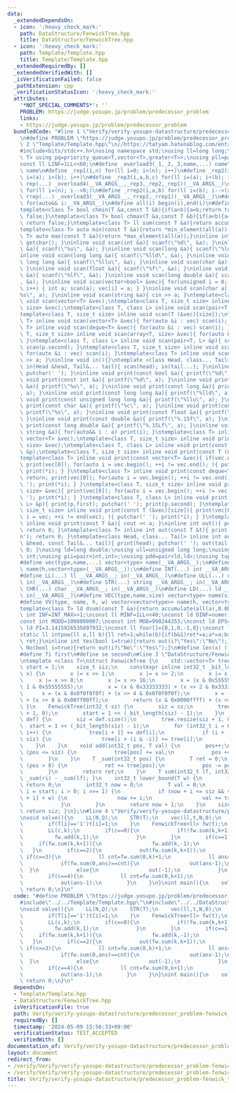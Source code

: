 ```yaml
---
data:
  _extendedDependsOn:
  - icon: ':heavy_check_mark:'
    path: DataStructure/FenwickTree.hpp
    title: DataStructure/FenwickTree.hpp
  - icon: ':heavy_check_mark:'
    path: Template/Template.hpp
    title: Template/Template.hpp
  _extendedRequiredBy: []
  _extendedVerifiedWith: []
  _isVerificationFailed: false
  _pathExtension: cpp
  _verificationStatusIcon: ':heavy_check_mark:'
  attributes:
    '*NOT_SPECIAL_COMMENTS*': ''
    PROBLEM: https://judge.yosupo.jp/problem/predecessor_problem
    links:
    - https://judge.yosupo.jp/problem/predecessor_problem
  bundledCode: "#line 1 \"Verify/verify-yosupo-datastructure/predecessor_problem-fenwick_tree.test.cpp\"\
    \n#define PROBLEM \"https://judge.yosupo.jp/problem/predecessor_problem\"\n#line\
    \ 2 \"Template/Template.hpp\"\n//https://tatyam.hatenablog.com/entry/2019/12/15/003634\n\
    #include<bits/stdc++.h>\nusing namespace std;\nusing ll=long long;\ntemplate<class\
    \ T> using pq=priority_queue<T,vector<T>,greater<T>>;\nusing pll=pair<ll,ll>;\n\
    const ll LINF=1LL<<60;\n#define _overload3(_1,_2,_3,name,...) name\n#define _overload4(_1,_2,_3,_4,name,...)\
    \ name\n#define _rep1(i,n) for(ll i=0; i<(n); i++)\n#define _rep2(i,a,b) for(ll\
    \ i=(a); i<(b); i++)\n#define _rep3(i,a,b,c) for(ll i=(a); i<(b); i+=(c))\n#define\
    \ rep(...) _overload4(__VA_ARGS__,_rep3,_rep2,_rep1)(__VA_ARGS__)\n#define _rrep1(i,n)\
    \ for(ll i=(n); i-->0;)\n#define _rrep2(i,a,b) for(ll i=(b); i-->(a);)\n#define\
    \ rrep(...) _overload3(__VA_ARGS__,_rrep2,_rrep1)(__VA_ARGS__)\n#define each(i,...)\
    \ for(auto&& i:__VA_ARGS__)\n#define all(i) begin(i),end(i)\n#define rall(i) rbegin(i),rend(i)\n\
    template<class T> bool chmin(T &a,const T &b){if(a>b){a=b;return true;}else return\
    \ false;}\ntemplate<class T> bool chmax(T &a,const T &b){if(a<b){a=b;return true;}else\
    \ return false;}\ntemplate<class T> ll sum(const T &a){return accumulate(all(a),0LL);}\n\
    template<class T> auto min(const T &a){return *min_element(all(a));}\ntemplate<class\
    \ T> auto max(const T &a){return *max_element(all(a));}\ninline int scan(){ return\
    \ getchar(); }\ninline void scan(int &a){ scanf(\"%d\", &a); }\ninline void scan(unsigned\
    \ &a){ scanf(\"%u\", &a); }\ninline void scan(long &a){ scanf(\"%ld\", &a); }\n\
    inline void scan(long long &a){ scanf(\"%lld\", &a); }\ninline void scan(unsigned\
    \ long long &a){ scanf(\"%llu\", &a); }\ninline void scan(char &a){ cin >> a;\
    \ }\ninline void scan(float &a){ scanf(\"%f\", &a); }\ninline void scan(double\
    \ &a){ scanf(\"%lf\", &a); }\ninline void scan(long double &a){ scanf(\"%Lf\"\
    , &a); }\ninline void scan(vector<bool> &vec){ for(unsigned i = 0; i < vec.size();\
    \ i++) { int a; scan(a); vec[i] = a; } }\ninline void scan(char a[]){ scanf(\"\
    %s\", a); }\ninline void scan(string &a){ cin >> a; }\ntemplate<class T> inline\
    \ void scan(vector<T> &vec);\ntemplate<class T, size_t size> inline void scan(array<T,\
    \ size> &vec);\ntemplate<class T, class L> inline void scan(pair<T, L> &p);\n\
    template<class T, size_t size> inline void scan(T (&vec)[size]);\ntemplate<class\
    \ T> inline void scan(vector<T> &vec){ for(auto &i : vec) scan(i); }\ntemplate<class\
    \ T> inline void scan(deque<T> &vec){ for(auto &i : vec) scan(i); }\ntemplate<class\
    \ T, size_t size> inline void scan(array<T, size> &vec){ for(auto &i : vec) scan(i);\
    \ }\ntemplate<class T, class L> inline void scan(pair<T, L> &p){ scan(p.first);\
    \ scan(p.second); }\ntemplate<class T, size_t size> inline void scan(T (&vec)[size]){\
    \ for(auto &i : vec) scan(i); }\ntemplate<class T> inline void scan(T &a){ cin\
    \ >> a; }\ninline void in(){}\ntemplate <class Head, class... Tail> inline void\
    \ in(Head &head, Tail&... tail){ scan(head); in(tail...); }\ninline void print(){\
    \ putchar(' '); }\ninline void print(const bool &a){ printf(\"%d\", a); }\ninline\
    \ void print(const int &a){ printf(\"%d\", a); }\ninline void print(const unsigned\
    \ &a){ printf(\"%u\", a); }\ninline void print(const long &a){ printf(\"%ld\"\
    , a); }\ninline void print(const long long &a){ printf(\"%lld\", a); }\ninline\
    \ void print(const unsigned long long &a){ printf(\"%llu\", a); }\ninline void\
    \ print(const char &a){ printf(\"%c\", a); }\ninline void print(const char a[]){\
    \ printf(\"%s\", a); }\ninline void print(const float &a){ printf(\"%.15f\", a);\
    \ }\ninline void print(const double &a){ printf(\"%.15f\", a); }\ninline void\
    \ print(const long double &a){ printf(\"%.15Lf\", a); }\ninline void print(const\
    \ string &a){ for(auto&& i : a) print(i); }\ntemplate<class T> inline void print(const\
    \ vector<T> &vec);\ntemplate<class T, size_t size> inline void print(const array<T,\
    \ size> &vec);\ntemplate<class T, class L> inline void print(const pair<T, L>\
    \ &p);\ntemplate<class T, size_t size> inline void print(const T (&vec)[size]);\n\
    template<class T> inline void print(const vector<T> &vec){ if(vec.empty()) return;\
    \ print(vec[0]); for(auto i = vec.begin(); ++i != vec.end(); ){ putchar(' ');\
    \ print(*i); } }\ntemplate<class T> inline void print(const deque<T> &vec){ if(vec.empty())\
    \ return; print(vec[0]); for(auto i = vec.begin(); ++i != vec.end(); ){ putchar('\
    \ '); print(*i); } }\ntemplate<class T, size_t size> inline void print(const array<T,\
    \ size> &vec){ print(vec[0]); for(auto i = vec.begin(); ++i != vec.end(); ){ putchar('\
    \ '); print(*i); } }\ntemplate<class T, class L> inline void print(const pair<T,\
    \ L> &p){ print(p.first); putchar(' '); print(p.second); }\ntemplate<class T,\
    \ size_t size> inline void print(const T (&vec)[size]){ print(vec[0]); for(auto\
    \ i = vec; ++i != end(vec); ){ putchar(' '); print(*i); } }\ntemplate<class T>\
    \ inline void print(const T &a){ cout << a; }\ninline int out(){ putchar('\\n');\
    \ return 0; }\ntemplate<class T> inline int out(const T &t){ print(t); putchar('\\\
    n'); return 0; }\ntemplate<class Head, class... Tail> inline int out(const Head\
    \ &head, const Tail&... tail){ print(head); putchar(' '); out(tail...); return\
    \ 0; }\nusing ld=long double;\nusing ull=unsigned long long;\nusing uint=unsigned\
    \ int;\nusing pii=pair<int,int>;\nusing pdd=pair<ld,ld>;\nusing tuplis=array<ll,3>;\n\
    #define vec(type,name,...) vector<type> name(__VA_ARGS__);\n#define vv(type,name,h,...)vector<vector<type>>\
    \ name(h,vector<type>(__VA_ARGS__));\n#define INT(...) int __VA_ARGS__; in(__VA_ARGS__)\n\
    #define LL(...) ll __VA_ARGS__; in(__VA_ARGS__)\n#define ULL(...) ull __VA_ARGS__;\
    \ in(__VA_ARGS__)\n#define STR(...) string __VA_ARGS__; in(__VA_ARGS__)\n#define\
    \ CHR(...) char __VA_ARGS__; in(__VA_ARGS__)\n#define LD(...) ld __VA_ARGS__;\
    \ in(__VA_ARGS__)\n#define VEC(type,name,size) vector<type> name(size); in(name)\n\
    #define VV(type, name, h, w) vector<vector<type>> name(h, vector<type>(w)); in(name)\n\
    template<class T> ld dsum(const T &a){return accumulate(all(a),0.0L);}\nconst\
    \ int INF=INT_MAX>>1;\nconst ll MINF=1LL<<40;\nconst ld DINF=numeric_limits<ld>::infinity();\n\
    const int MODD=1000000007;\nconst int MOD=998244353;\nconst ld EPS=1e-9;\nconst\
    \ ld PI=3.1415926535897932;\nconst ll four[]={0,1,0,-1,0};\nconst ll eight[]={0,1,1,0,-1,-1,1,-1,0};\n\
    static ll intpow(ll a,ll b){ll ret=1;while(b){if(b&1)ret*=a;a*=a;b>>=1;}return\
    \ ret;}\ninline int Yes(bool i=true){return out(i?\"Yes\":\"No\");}\ninline int\
    \ No(bool i=true){return out(i?\"No\":\"Yes\");}\n#define len(x) ((int)(x).size())\n\
    #define fi first\n#define se second\n#line 3 \"DataStructure/FenwickTree.hpp\"\
    \ntemplate <class T>\nstruct FenwickTree {\n    std::vector<T> tree;\n    int32_t\
    \ start = 1;\n    size_t siz;\n    constexpr inline int32_t _bit_length(int32_t\
    \ x) {\n        x |= x >> 1;\n        x |= x >> 2;\n        x |= x >> 4;\n   \
    \     x |= x >> 8;\n        x |= x >> 16;\n        x = (x & 0x55555555) + (x >>\
    \ 1 & 0x55555555);\n        x = (x & 0x33333333) + (x >> 2 & 0x33333333);\n  \
    \      x = (x & 0x0f0f0f0f) + (x >> 4 & 0x0f0f0f0f);\n        x = (x & 0x00ff00ff)\
    \ + (x >> 8 & 0x00ff00ff);\n        return (x & 0x0000ffff) + (x >> 16);\n   \
    \ }\n    FenwickTree(int32_t sz) {\n        siz = sz;\n        tree.resize(sz\
    \ + 1, 0);\n        start = 1 << (_bit_length(siz) - 1);\n    }\n    FenwickTree(std::vector<T>\
    \ def) {\n        siz = def.size();\n        tree.resize(siz + 1, 0);\n      \
    \  start = 1 << (_bit_length(siz) - 1);\n        for (int32_t i = 0; i < siz;\
    \ i++) {\n            tree[i + 1] += def[i];\n            if (i + (i & -i) <=\
    \ siz) {\n                tree[i + (i & -i)] += tree[i];\n            }\n    \
    \    }\n    }\n    void add(int32_t pos, T val) {\n        pos++;\n        while\
    \ (pos <= siz) {\n            tree[pos] += val;\n            pos += pos & -pos;\n\
    \        }\n    }\n    T _sum(int32_t pos) {\n        T ret = 0;\n        while\
    \ (pos > 0) {\n            ret += tree[pos];\n            pos -= pos & -pos;\n\
    \        }\n        return ret;\n    }\n    T sum(int32_t lf, int32_t ri) { return\
    \ _sum(ri) - _sum(lf); }\n    int32_t lower_bound(T w) {\n        if (w <= 0)\
    \ return 0;\n        int32_t now = 0;\n        T val = 0;\n        for (int32_t\
    \ i = start; i > 0; i >>= 1) {\n            if (now + i <= siz && val + tree[now\
    \ + i] < w) {\n                now += i;\n                val += tree[now];\n\
    \            }\n        }\n        return now + 1;\n    }\n    size_t size() {\
    \ return siz; }\n};\n#line 4 \"Verify/verify-yosupo-datastructure/predecessor_problem-fenwick_tree.test.cpp\"\
    \nvoid solve(){\n    LL(N,Q);\n    STR(T);\n    vec(ll,t,N,0);\n    rep(i,N){\n\
    \        if(T[i]=='1')t[i]=1;\n    }\n    FenwickTree<ll> fw(t);\n    rep(i,Q){\n\
    \        LL(c,k);\n        if(c==0){\n            if(!fw.sum(k,k+1)){\n      \
    \          fw.add(k,1);\n            }\n        }\n        if(c==1){\n       \
    \     if(fw.sum(k,k+1)){\n                fw.add(k,-1);\n            }\n     \
    \   }\n        if(c==2){\n            out(fw.sum(k,k+1));\n        }\n       \
    \ if(c==3){\n            ll cnt=fw.sum(0,k)+1;\n            ll ans=fw.lower_bound(cnt);\n\
    \            if(fw.sum(0,ans)==cnt){\n                out(ans-1);\n          \
    \  }\n            else{\n                out(-1);\n            }\n        }\n\
    \        if(c==4){\n            ll cnt=fw.sum(0,k+1);\n            ll ans=fw.lower_bound(cnt);\n\
    \            out(ans-1);\n        }\n    }\n}\nint main(){\n    solve();\n   \
    \ return 0;\n}\n"
  code: "#define PROBLEM \"https://judge.yosupo.jp/problem/predecessor_problem\"\n\
    #include\"../../Template/Template.hpp\"\n#include\"../../DataStructure/FenwickTree.hpp\"\
    \nvoid solve(){\n    LL(N,Q);\n    STR(T);\n    vec(ll,t,N,0);\n    rep(i,N){\n\
    \        if(T[i]=='1')t[i]=1;\n    }\n    FenwickTree<ll> fw(t);\n    rep(i,Q){\n\
    \        LL(c,k);\n        if(c==0){\n            if(!fw.sum(k,k+1)){\n      \
    \          fw.add(k,1);\n            }\n        }\n        if(c==1){\n       \
    \     if(fw.sum(k,k+1)){\n                fw.add(k,-1);\n            }\n     \
    \   }\n        if(c==2){\n            out(fw.sum(k,k+1));\n        }\n       \
    \ if(c==3){\n            ll cnt=fw.sum(0,k)+1;\n            ll ans=fw.lower_bound(cnt);\n\
    \            if(fw.sum(0,ans)==cnt){\n                out(ans-1);\n          \
    \  }\n            else{\n                out(-1);\n            }\n        }\n\
    \        if(c==4){\n            ll cnt=fw.sum(0,k+1);\n            ll ans=fw.lower_bound(cnt);\n\
    \            out(ans-1);\n        }\n    }\n}\nint main(){\n    solve();\n   \
    \ return 0;\n}\n"
  dependsOn:
  - Template/Template.hpp
  - DataStructure/FenwickTree.hpp
  isVerificationFile: true
  path: Verify/verify-yosupo-datastructure/predecessor_problem-fenwick_tree.test.cpp
  requiredBy: []
  timestamp: '2024-05-09 15:56:33+09:00'
  verificationStatus: TEST_ACCEPTED
  verifiedWith: []
documentation_of: Verify/verify-yosupo-datastructure/predecessor_problem-fenwick_tree.test.cpp
layout: document
redirect_from:
- /verify/Verify/verify-yosupo-datastructure/predecessor_problem-fenwick_tree.test.cpp
- /verify/Verify/verify-yosupo-datastructure/predecessor_problem-fenwick_tree.test.cpp.html
title: Verify/verify-yosupo-datastructure/predecessor_problem-fenwick_tree.test.cpp
---
```

